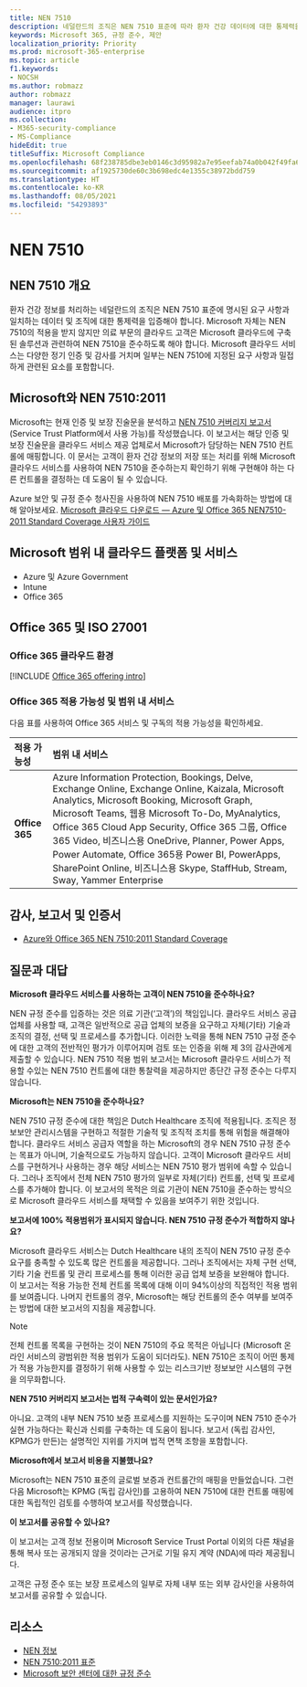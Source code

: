 ```yaml
---
title: NEN 7510
description: 네덜란드의 조직은 NEN 7510 표준에 따라 환자 건강 데이터에 대한 통제력을 입증해야 합니다.
keywords: Microsoft 365, 규정 준수, 제안
localization_priority: Priority
ms.prod: microsoft-365-enterprise
ms.topic: article
f1.keywords:
- NOCSH
ms.author: robmazz
author: robmazz
manager: laurawi
audience: itpro
ms.collection:
- M365-security-compliance
- MS-Compliance
hideEdit: true
titleSuffix: Microsoft Compliance
ms.openlocfilehash: 68f238785dbe3eb0146c3d95982a7e95eefab74a0b042f49fa66dff066227be0
ms.sourcegitcommit: af1925730de60c3b698edc4e1355c38972bdd759
ms.translationtype: HT
ms.contentlocale: ko-KR
ms.lasthandoff: 08/05/2021
ms.locfileid: "54293893"
---
```

# <a name="nen-7510"></a>NEN 7510

## <a name="nen-7510-overview"></a>NEN 7510 개요

환자 건강 정보를 처리하는 네덜란드의 조직은 NEN 7510 표준에 명시된 요구 사항과 일치하는 데이터 및 조직에 대한 통제력을 입증해야 합니다. Microsoft 자체는 NEN 7510의 적용을 받지 않지만 의료 부문의 클라우드 고객은 Microsoft 클라우드에 구축된 솔루션과 관련하여 NEN 7510을 준수하도록 해야 합니다. Microsoft 클라우드 서비스는 다양한 정기 인증 및 감사를 거치며 일부는 NEN 7510에 지정된 요구 사항과 밀접하게 관련된 요소를 포함합니다.

## <a name="microsoft-and-nen-75102011"></a>Microsoft와 NEN 7510:2011

Microsoft는 현재 인증 및 보장 진술문을 분석하고 [NEN 7510 커버리지 보고서](https://servicetrust.microsoft.com/ViewPage/TrustDocumentsV3?command=Download&downloadType=Document&downloadId=3285c45c-921c-49ad-b881-be43e0b70490&tab=7f51cb60-3d6c-11e9-b2af-7bb9f5d2d913&docTab=7f51cb60-3d6c-11e9-b2af-7bb9f5d2d913_Compliance_Guides) (Service Trust Platform에서 사용 가능)를 작성했습니다. 이 보고서는 해당 인증 및 보장 진술문을 클라우드 서비스 제공 업체로서 Microsoft가 담당하는 NEN 7510 컨트롤에 매핑합니다. 이 문서는 고객이 환자 건강 정보의 저장 또는 처리를 위해 Microsoft 클라우드 서비스를 사용하여 NEN 7510을 준수하는지 확인하기 위해 구현해야 하는 다른 컨트롤을 결정하는 데 도움이 될 수 있습니다.

Azure 보안 및 규정 준수 청사진을 사용하여 NEN 7510 배포를 가속화하는 방법에 대해 알아보세요. [Microsoft 클라우드 다운로드 — Azure 및 Office 365 NEN7510-2011 Standard Coverage 사용자 가이드](https://aka.ms/Azure-NEN7510-2011)

## <a name="microsoft-in-scope-cloud-platforms--services"></a>Microsoft 범위 내 클라우드 플랫폼 및 서비스

- Azure 및 Azure Government
- Intune
- Office 365

## <a name="office-365-and-iso-27001"></a>Office 365 및 ISO 27001

### <a name="office-365-cloud-environments"></a>Office 365 클라우드 환경

[!INCLUDE [Office 365 offering intro](../includes/o365-offering-introduction.md)]

### <a name="office-365-applicability-and-in-scope-services"></a>Office 365 적용 가능성 및 범위 내 서비스

다음 표를 사용하여 Office 365 서비스 및 구독의 적용 가능성을 확인하세요.

| **적용 가능성** | **범위 내 서비스** |
|:------------------|:----------------------|
| **Office 365** | Azure Information Protection, Bookings, Delve, Exchange Online, Exchange Online, Kaizala, Microsoft Analytics, Microsoft Booking, Microsoft Graph, Microsoft Teams, 웹용 Microsoft To-Do, MyAnalytics, Office 365 Cloud App Security, Office 365 그룹, Office 365 Video, 비즈니스용 OneDrive, Planner, Power Apps, Power Automate, Office 365용 Power BI, PowerApps, SharePoint Online, 비즈니스용 Skype, StaffHub, Stream, Sway, Yammer Enterprise |

## <a name="audits-reports-and-certificates"></a>감사, 보고서 및 인증서

- [Azure와 Office 365 NEN 7510:2011 Standard Coverage](https://servicetrust.microsoft.com/ViewPage/MSComplianceGuideV3?command=Download&downloadType=Document&downloadId=15d5a5fa-fbb6-4ea6-8126-2a2c684ae789&tab=7027ead0-3d6b-11e9-b9e1-290b1eb4cdeb&docTab=7027ead0-3d6b-11e9-b9e1-290b1eb4cdeb_GRC_Assessment_Reports)

## <a name="frequently-asked-questions"></a>질문과 대답

**Microsoft 클라우드 서비스를 사용하는 고객이 NEN 7510을 준수하나요?**

NEN 규정 준수를 입증하는 것은 의료 기관(‘고객’)의 책임입니다. 클라우드 서비스 공급 업체를 사용할 때, 고객은 일반적으로 공급 업체의 보증을 요구하고 자체(기타) 기술과 조직의 결정, 선택 및 프로세스를 추가합니다. 이러한 노력을 통해 NEN 7510 규정 준수에 대한 고객의 전반적인 평가가 이루어지며 검토 또는 인증을 위해 제 3의 감사관에게 제출할 수 있습니다. NEN 7510 적용 범위 보고서는 Microsoft 클라우드 서비스가 적용할 수있는 NEN 7510 컨트롤에 대한 통찰력을 제공하지만 종단간 규정 준수는 다루지 않습니다.

**Microsoft는 NEN 7510을 준수하나요?**

NEN 7510 규정 준수에 대한 책임은 Dutch Healthcare 조직에 적용됩니다. 조직은 정보보안 관리시스템을 구현하고 적절한 기술적 및 조직적 조치를 통해 위험을 해결해야 합니다. 클라우드 서비스 공급자 역할을 하는 Microsoft의 경우 NEN 7510 규정 준수는 목표가 아니며, 기술적으로도 가능하지 않습니다. 고객이 Microsoft 클라우드 서비스를 구현하거나 사용하는 경우 해당 서비스는 NEN 7510 평가 범위에 속할 수 있습니다. 그러나 조직에서 전체 NEN 7510 평가의 일부로 자체(기타) 컨트롤, 선택 및 프로세스를 추가해야 합니다. 이 보고서의 목적은 의료 기관이 NEN 7510을 준수하는 방식으로 Microsoft 클라우드 서비스를 채택할 수 있음을 보여주기 위한 것입니다.

**보고서에 100% 적용범위가 표시되지 않습니다. NEN 7510 규정 준수가 적합하지 않나요?**

Microsoft 클라우드 서비스는 Dutch Healthcare 내의 조직이 NEN 7510 규정 준수 요구를 충족할 수 있도록 많은 컨트롤을 제공합니다. 그러나 조직에서는 자체 구현 선택, 기타 기술 컨트롤 및 관리 프로세스를 통해 이러한 공급 업체 보증을 보완해야 합니다. 이 보고서는 적용 가능한 전체 컨트롤 목록에 대해 이미 94%이상의 직접적인 적용 범위를 보여줍니다. 나머지 컨트롤의 경우, Microsoft는 해당 컨트롤의 준수 여부를 보여주는 방법에 대한 보고서의 지침을 제공합니다.

> [!NOTE]
> 전체 컨트롤 목록을 구현하는 것이 NEN 7510의 주요 목적은 아닙니다 (Microsoft 온라인 서비스의 광범위한 적용 범위가 도움이 되더라도). NEN 7510은 조직이 어떤 통제가 적용 가능한지를 결정하기 위해 사용할 수 있는 리스크기반 정보보안 시스템의 구현을 의무화합니다.

**NEN 7510 커버리지 보고서는 법적 구속력이 있는 문서인가요?**

아니요. 고객의 내부 NEN 7510 보증 프로세스를 지원하는 도구이며 NEN 7510 준수가 실현 가능하다는 확신과 신뢰를 구축하는 데 도움이 됩니다. 보고서 (독립 감사인, KPMG가 만든)는 설명적인 지위를 가지며 법적 면책 조항을 포함합니다.

**Microsoft에서 보고서 비용을 지불했나요?**

Microsoft는 NEN 7510 표준의 글로벌 보증과 컨트롤간의 매핑을 만들었습니다. 그런 다음 Microsoft는 KPMG (독립 감사인)를 고용하여 NEN 7510에 대한 컨트롤 매핑에 대한 독립적인 검토를 수행하여 보고서를 작성했습니다.

**이 보고서를 공유할 수 있나요?**

이 보고서는 고객 정보 전용이며 Microsoft Service Trust Portal 이외의 다른 채널을 통해 복사 또는 공개되지 않을 것이라는 근거로 기밀 유지 계약 (NDA)에 따라 제공됩니다.

고객은 규정 준수 또는 보장 프로세스의 일부로 자체 내부 또는 외부 감사인을 사용하여 보고서를 공유할 수 있습니다.

## <a name="resources"></a>리소스

- [NEN 정보](https://www.nen.nl/About-NEN.htm)
- [NEN 7510:2011 표준](https://www.nen.nl/NEN-Shop-2/Standard/NEN-75102011-nl.htm)
- [Microsoft 보안 센터에 대한 규정 준수](https://www.microsoft.com/trust-center/compliance/compliance-overview)
